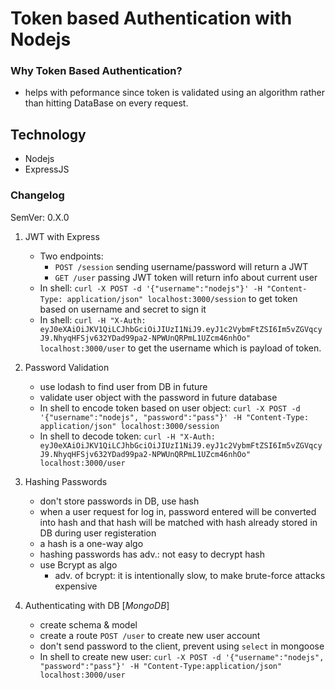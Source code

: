 # Token based Authentication with Nodejs

### Why Token Based Authentication?
- helps with peformance since token is validated using an algorithm rather than hitting DataBase on every request.


## Technology
- Nodejs
- ExpressJS

### Changelog
SemVer: 0.X.0

1. JWT with Express
    * Two endpoints:
        * `POST /session` sending username/password will return a JWT
        * `GET /user` passing JWT token will return info about current user
    * In shell: `curl -X POST -d '{"username":"nodejs"}' -H "Content-Type: application/json" localhost:3000/session` to get token based on username and secret to sign it
    * In shell: `curl -H "X-Auth: eyJ0eXAiOiJKV1QiLCJhbGciOiJIUzI1NiJ9.eyJ1c2VybmFtZSI6Im5vZGVqcyJ9.NhyqHFSjv632YDad99pa2-NPWUnQRPmL1UZcm46nhOo" localhost:3000/user` to get the username which is payload of token.

2. Password Validation
    * use lodash to find user from DB in future
    * validate user object with the password in future database
    * In shell to encode token based on user object: `curl -X POST -d '{"username":"nodejs", "password":"pass"}' -H "Content-Type: application/json" localhost:3000/session`
    * In shell to decode token: `curl -H "X-Auth: eyJ0eXAiOiJKV1QiLCJhbGciOiJIUzI1NiJ9.eyJ1c2VybmFtZSI6Im5vZGVqcyJ9.NhyqHFSjv632YDad99pa2-NPWUnQRPmL1UZcm46nhOo" localhost:3000/user` 

3. Hashing Passwords
    * don't store passwords in DB, use hash
    * when a user request for log in, password entered will be converted into hash and that hash will be matched with hash already stored in DB during user registeration
    * a hash is a one-way algo
    * hashing passwords has adv.: not easy to decrypt hash
    * use Bcrypt as algo
        * adv. of bcrypt: it is intentionally slow, to make brute-force attacks expensive
        
4. Authenticating with DB [_MongoDB_]
    * create schema & model
    * create a route `POST /user` to create new user account
    * don't send password to the client, prevent using `select` in mongoose
    * In shell to create new user: `curl -X POST -d '{"username":"nodejs", "password":"pass"}' -H "Content-Type:application/json" localhost:3000/user`

